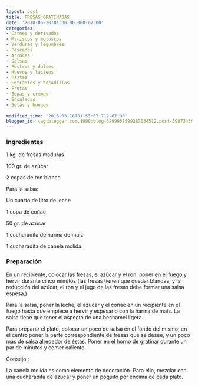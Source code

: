 ```yaml
---
layout: post
title: FRESAS GRATINADAS
date: '2010-06-20T01:30:00.000-07:00'
categories:
- Carnes y derivados
- Mariscos y moluscos
- Verduras y legumbres
- Pescados
- Arroces
- Salsas
- Postres y dulces
- Huevos y lácteos
- Pastas
- Entrantes y bocadillos
- Frutas
- Sopas y cremas
- Ensaladas
- Setas y hongos
 
modified_time: '2016-03-16T01:53:07.712-07:00'
blogger_id: tag:blogger.com,1999:blog-5299957599287034512.post-5987343971530276537
---
```


<h3>Ingredientes</h3>

1 kg. de fresas maduras

100 gr. de azúcar

2 copas de ron blanco

Para la salsa:

Un cuarto de litro de leche

1 copa de coñac

50 gr. de azúcar

1 cucharadita de harina de maíz

1 cucharadita de canela molida.

<h3>Preparación</h3>

En un recipiente, colocar las fresas, el azúcar y el ron, poner en el fuego y hervir durante cinco minutos (las fresas tienen que quedar blandas, y la reducción del azúcar, el ron y el jugo de las fresas debe formar una salsa espesa.)

Para la salsa, poner la leche, el azúcar y el coñac en un recipiente en el fuego hasta que empiece a hervir y espesarlo con la harina de maíz. La salsa tiene que tener el aspecto de una bechamel ligera.

Para preparar el plato, colocar un poco de salsa en el fondo del mismo; en el centro poner la parte correspondiente de fresas que se desee, y un poco mas de salsa alrededor de éstas. Poner en el horno de gratinar durante un par de minutos y comer caliente.

Consejo :

La canela molida es como elemento de decoración. Para ello, mezclar con una cucharadita de azúcar y poner un poquito por encima de cada plato.

